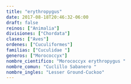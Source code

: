 ```yaml
---
title: "erythropygus"
date: 2017-08-18T20:46:32-06:00
draft: false
reinos: ["Animalia"]
divisiones: ["Chordata"]
clases: ["Aves"]
ordenes: ["Cuculiformes"]
familias: ["Cuculidae "]
generos: ["Morococcyx"]
nombre_cientifico: "Morococcyx erythropygus "
nombre_comun: "Cuclillo Sabanero "
nombre_ingles: "Lesser Ground-Cuckoo"
---
```

